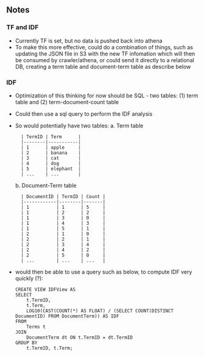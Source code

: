 ## Notes

### TF and IDF 
- Currently TF is set, but no data is pushed back into athena 
- To make this more effective, could do a combination of things, such as updating the JSON file in S3 with the new TF infomation which will then be consumed by crawler/athena, or could send it directly to a relational DB, creating a term table and document-term table as describe below  

### IDF 
- Optimization of this thinking for now should be SQL - two tables: (1) term table and (2) term-document-count table
- Could then use a sql query to perform the IDF analysis  
- So would potentially have two tables: 
    a. Term table 

        | TermID | Term      |
        |--------|-----------|
        | 1      | apple     |
        | 2      | banana    |
        | 3      | cat       |
        | 4      | dog       |
        | 5      | elephant  |
        | ...    | ...       |

    b. Document-Term table 

        | DocumentID | TermID | Count |
        |------------|--------|-------|
        | 1          | 1      | 5     |
        | 1          | 2      | 2     |
        | 1          | 3      | 0     |
        | 1          | 4      | 3     |
        | 1          | 5      | 1     |
        | 2          | 1      | 0     |
        | 2          | 2      | 1     |
        | 2          | 3      | 4     |
        | 2          | 4      | 2     |
        | 2          | 5      | 0     |
        | ...        | ...    | ...   |

- would then be able to use a query such as below, to compute IDF very quickly (?):
    ```
    CREATE VIEW IDFView AS
    SELECT
        t.TermID,
        t.Term,
        LOG10(CAST(COUNT(*) AS FLOAT) / (SELECT COUNT(DISTINCT DocumentID) FROM DocumentTerm)) AS IDF
    FROM
        Terms t
    JOIN
        DocumentTerm dt ON t.TermID = dt.TermID
    GROUP BY
        t.TermID, t.Term;
    ```